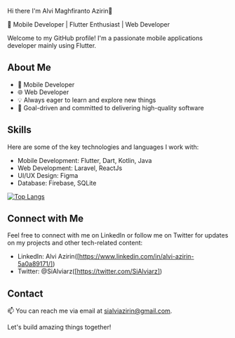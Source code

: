 Hi there I'm Alvi Maghfiranto Azirin👋


🚀 Mobile Developer | Flutter Enthusiast | Web Developer

Welcome to my GitHub profile! I'm a passionate mobile applications developer mainly using Flutter.

## About Me

- 📱 Mobile Developer 
- 🌐 Web Developer
- 💡 Always eager to learn and explore new things
- 🎯 Goal-driven and committed to delivering high-quality software

## Skills

Here are some of the key technologies and languages I work with:

- Mobile Development: Flutter, Dart, Kotlin, Java
- Web Development: Laravel, ReactJs
- UI/UX Design: Figma
- Database: Firebase, SQLite


[![Top Langs](https://github-readme-stats.vercel.app/api/top-langs/?username=alviazirin&layout=compact)](https://github.com/alviazirin/github-readme-stats)


## Connect with Me

Feel free to connect with me on LinkedIn or follow me on Twitter for updates on my projects and other tech-related content:

- LinkedIn: Alvi Azirin([https://www.linkedin.com/in/alvi-azirin-5a0a89171/])
- Twitter: @SiAlviarz([https://twitter.com/SiAlviarz])

## Contact

📫 You can reach me via email at sialviazirin@gmail.com.

Let's build amazing things together!

<!--
**alviazirin/alviazirin** is a ✨ _special_ ✨ repository because its `README.md` (this file) appears on your GitHub profile.

Here are some ideas to get you started:

![alviazirin's GitHub stats](https://github-readme-stats.vercel.app/api?username=alviazirin&show_icons=true&theme=radical)

[![Top Langs](https://github-readme-stats.vercel.app/api/top-langs/?username=alviazirin&layout=compact)](https://github.com/alviazirin/github-readme-stats)



- 🔭 I’m currently working on ...
- 🌱 I’m currently learning ...
- 👯 I’m looking to collaborate on ...
- 🤔 I’m looking for help with ...
- 💬 Ask me about ...
- 📫 How to reach me: ...
- 😄 Pronouns: ...
- ⚡ Fun fact: ...
-->
